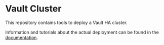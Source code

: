 # Vault Cluster

This repository contains tools to deploy a Vault HA cluster.

Information and tutorials about the actual deployment can be found in the [documentation](./doc/README.md).
